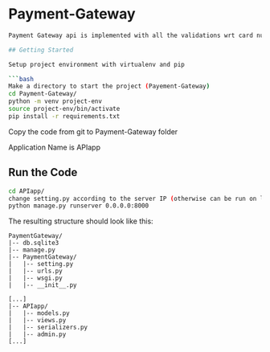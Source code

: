 # Payment-Gateway
```bash
Payment Gateway api is implemented with all the validations wrt card number, expiry month, expiry year etc.

## Getting Started

Setup project environment with virtualenv and pip

```bash
Make a directory to start the project (Payement-Gateway)
cd Payment-Gateway/
python -m venv project-env
source project-env/bin/activate
pip install -r requirements.txt
```

Copy the code from git to Payment-Gateway folder

Application Name is APIapp

## Run the Code

```bash
cd APIapp/
change setting.py according to the server IP (otherwise can be run on localhost)
python manage.py runserver 0.0.0.0:8000
```

The resulting structure should look like this:

    PaymentGateway/
    |-- db.sqlite3
    |-- manage.py
    |-- PaymentGateway/
    |   |-- setting.py
    |   |-- urls.py
    |   |-- wsgi.py
    |   |-- __init__.py
    
    [...]
    |-- APIapp/
    |   |-- models.py
    |   |-- views.py
    |   |-- serializers.py
    |   |-- admin.py
    [...]
